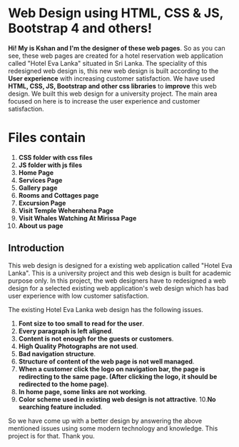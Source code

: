 # Web Design using HTML, CSS & JS, Bootstrap 4 and others!

**Hi! My is Kshan and I'm the designer of these web pages**. So as you can see, these web pages are created for a hotel reservation web application called "Hotel Eva Lanka" situated in Sri Lanka. The speciality of this redesigned web design is, this new web design is built according to the **User experience** with increasing customer satisfaction. We have used **HTML, CSS, JS, Bootstrap and other css libraries** to **improve** this web design. We built this web design for a university project. The main area focused on here is to increase the user experience and customer satisfaction.

# Files contain

1. **CSS folder with css files**
2. **JS folder with js files**
3. **Home Page**
4. **Services Page**
5. **Gallery page**
6. **Rooms and Cottages page**
7. **Excursion Page**
8. **Visit Temple Weherahena Page**
9. **Visit Whales Watching At Mirissa Page**
10. **About us page**

## Introduction
This web design is designed for a existing web application called "Hotel Eva Lanka". This is a university project and this web design is built for academic purpose only. In this project, the web designers have to redesigned a web design for a selected existing web application's web design which has bad user experience with low customer satisfaction.

The existing Hotel Eva Lanka web design has the following issues.
1. **Font size to too small to read for the user**.
2. **Every paragraph is left aligned**.
3. **Content is not enough for the guests or customers**.
4. **High Quality Photographs are not used**.
5. **Bad navigation structure**.
6. **Structure of content of the web page is not well managed**.
7. **When a customer click the logo on navigation bar, the page is redirecting to the same page. (After clicking the logo, it should be redirected to the home page)**.
8. **In home page, some links are not working**.
9. **Color scheme used in existing web design is not attractive**.
10.**No searching feature included**.

So we have come up with a better design by answering the above mentioned issues using some modern technology and knowledge. This project is for that. Thank you.
